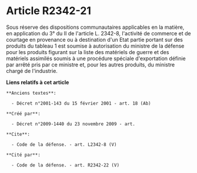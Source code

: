 # Article R2342-21

Sous réserve des dispositions communautaires applicables en la matière, en application du 3° du II de l'article L. 2342-8,
l'activité de commerce et de courtage en provenance ou à destination d'un Etat partie portant sur des produits du tableau 1
est soumise à autorisation du ministre de la défense pour les produits figurant sur la liste des matériels de guerre et des
matériels assimilés soumis à une procédure spéciale d'exportation définie par arrêté pris par ce ministre et, pour les autres
produits, du ministre chargé de l'industrie.

**Liens relatifs à cet article**

	**Anciens textes**:

	  - Décret n°2001-143 du 15 février 2001 - art. 18 (Ab)

	**Créé par**:

	  - Décret n°2009-1440 du 23 novembre 2009 - art.

	**Cite**:

	  - Code de la défense. - art. L2342-8 (V)

	**Cité par**:

	  - Code de la défense. - art. R2342-22 (V)
